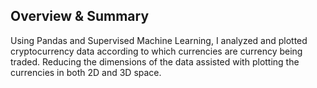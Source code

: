 ## Overview & Summary
Using Pandas and Supervised Machine Learning, I analyzed and plotted cryptocurrency data according to which currencies are currency being traded. Reducing the dimensions of the data assisted with plotting the currencies in both 2D and 3D space. 
